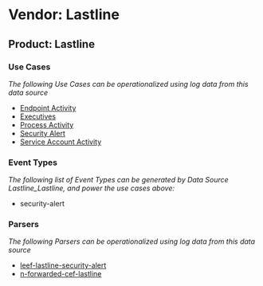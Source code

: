Vendor: Lastline
================
Product: Lastline
-----------------

### Use Cases

_The following Use Cases can be operationalized using log data from this data source_

* [Endpoint Activity](../UseCases/usecase_endpoint_activity.md)
* [Executives](../UseCases/usecase_executives.md)
* [Process Activity](../UseCases/usecase_process_activity.md)
* [Security Alert](../UseCases/usecase_security_alert.md)
* [Service Account Activity](../UseCases/usecase_service_account_activity.md)


### Event Types

_The following list of Event Types can be generated by Data Source Lastline_Lastline, and power the use cases above:_

- security-alert


### Parsers

_The following Parsers can be operationalized using log data from this data source_

* [leef-lastline-security-alert](../Parsers/parserContent_leef-lastline-security-alert.md)
* [n-forwarded-cef-lastline](../Parsers/parserContent_n-forwarded-cef-lastline.md)
